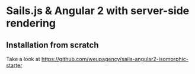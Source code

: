 # Sails.js & Angular 2 with server-side rendering
## Installation from scratch
Take a look at https://github.com/weupagency/sails-angular2-isomorphic-starter